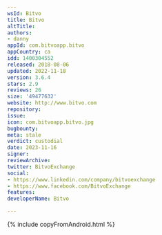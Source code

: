 ```yaml
---
wsId: Bitvo
title: Bitvo
altTitle: 
authors:
- danny
appId: com.bitvoapp.bitvo
appCountry: ca
idd: 1400304552
released: 2018-08-06
updated: 2022-11-18
version: 3.6.4
stars: 2.9
reviews: 26
size: '49477632'
website: http://www.bitvo.com
repository: 
issue: 
icon: com.bitvoapp.bitvo.jpg
bugbounty: 
meta: stale
verdict: custodial
date: 2023-11-16
signer: 
reviewArchive: 
twitter: BitvoExchange
social:
- https://www.linkedin.com/company/bitvoexchange
- https://www.facebook.com/BitvoExchange
features: 
developerName: Bitvo

---
```


{% include copyFromAndroid.html %}
